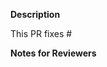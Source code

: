 **Description**

This PR fixes #

**Notes for Reviewers**



<!--
Thank you for contributing to OSCodeCommunitySite! 

Contributing Conventions:

1. Include descriptive PR titles with [<component-name>] prepended.
2. Build and test your changes before submitting a PR. 


By following the community's contribution conventions upfront, the review process will 
be accelerated and your PR merged more quickly.
-->
